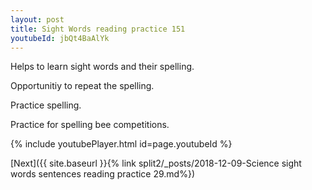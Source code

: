 ```yaml
---
layout: post
title: Sight Words reading practice 151
youtubeId: jbQt4BaAlYk
---
```

 
 
Helps to learn sight words and their spelling.

Opportunitiy to repeat the spelling. 

Practice spelling. 
 
Practice for spelling bee competitions. 
 
{% include youtubePlayer.html id=page.youtubeId %}
 
 

[Next]({{ site.baseurl }}{% link  split2/_posts/2018-12-09-Science sight words sentences reading practice 29.md%})
 

